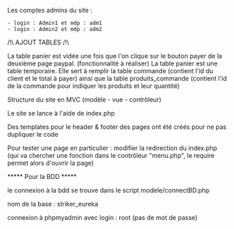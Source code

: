 Les comptes admins du site :

	- login : Admin1 et mdp : adm1
	- login : Admin2 et mdp : adm2



/!\ AJOUT TABLES /!\

La table panier est vidée une fois que l'on clique sur le bouton payer de la deuxième page paypal. (fonctionnalité à réaliser)
La table panier est une table temporaire. Elle sert à remplir la table commande (contient l'id du client et le total à payer) ainsi que la table produits_commande (contient l'id de la commande pour indiquer les produits et leur quantité)


Structure du site en MVC (modèle - vue - contrôleur)

Le site se lance à l'aide de index.php

Des templates pour le header & footer des pages ont été créés pour ne pas dupliquer le code

Pour tester une page en particulier : modifier la redirection du index.php (qui va chercher une fonction dans le contrôleur "menu.php", le require permet alors d'ouvrir la page)

***** Pour la BDD *****

le connexion à la bdd se trouve dans le script modele/connectBD.php

nom de la base : striker_eureka

connexion à phpmyadmin avec login : root (pas de mot de passe)
